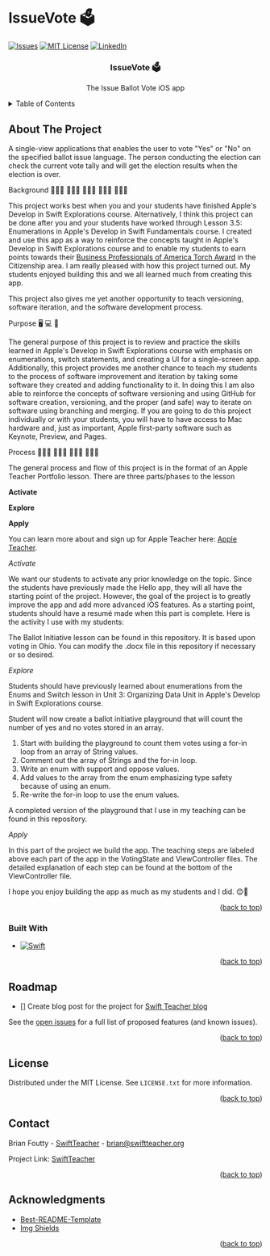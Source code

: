 # IssueVote 🗳️

<!-- PROJECT SHIELDS -->

[![Issues][issues-shield]][issues-url]
[![MIT License][license-shield]][license-url]
[![LinkedIn][linkedin-shield]][linkedin-url]


  <h3 align="center">IssueVote 🗳️</h3>

  <p align="center">
   The Issue Ballot Vote iOS app
  </p>



<!-- TABLE OF CONTENTS -->
<details>
  <summary>Table of Contents</summary>
  <ol>
    <li>
      <a href="#about-the-project">About The Project</a>
      <ul>
        <li><a href="#built-with">Built With</a></li>
      </ul>
    <li><a href="#roadmap">Roadmap</a></li>
    <li><a href="#license">License</a></li>
    <li><a href="#contact">Contact</a></li>
    <li><a href="#acknowledgments">Acknowledgments</a></li>
     </li>
  </ol>
</details>



<!-- ABOUT THE PROJECT -->
## About The Project
A single-view applications that enables the user to vote "Yes" or "No" on the specified ballot issue language. The person conducting the election can check the current vote tally and will get the election results when the election is over.

Background 👩🏼‍🎓 🧑🏿‍🎓 👨🏽‍🎓 👩🏻‍💻 👨🏾‍💻

This project works best when you and your students have finished Apple's Develop in Swift Explorations course. Alternatively, I think this project can be done after you and your students have worked through Lesson 3.5: Enumerations in Apple's Develop in Swift Fundamentals course. I created and use this app as a way to reinforce the concepts taught in Apple's Develop in Swift Explorations course and to enable my students to earn points towards their [Business Professionals of America Torch Award](https://bpa.org/torch-awards/) in the Citizenship area. I am really pleased with how this project turned out. My students enjoyed building this and we all learned much from creating this app.

This project also gives me yet another opportunity to teach versioning, software iteration, and the software development process. 

Purpose 🖥 💻 📱

The general purpose of this project is to review and practice the skills learned in Apple's Develop in Swift Explorations course with emphasis on enumerations, switch statements, and creating a UI for a single-screen app. Additionally, this project provides me another chance to teach my students to the process of software improvement and iteration by taking some software they created and adding functionality to it. In doing this I am also able to reinforce the concepts of software versioning and using GitHub for software creation, versioning, and the proper (and safe) way to iterate on software using branching and merging. If you are going to do this project individually or with your students, you will have to have access to Mac hardware and, just as important, Apple first-party software such as Keynote, Preview, and Pages.

Process 👩🏾‍🏫 👨🏻‍🏫 👨🏻‍💻 👩🏽‍💻

The general process and flow of this project is in the format of an Apple Teacher Portfolio lesson. There are three parts/phases to the lesson

**Activate**

**Explore**

**Apply**

You can learn more about and sign up for Apple Teacher here: [Apple Teacher](https://education.apple.com/auth/sign-in).

_Activate_

We want our students to activate any prior knowledge on the topic. Since the students have previously made the Hello app, they will all have the starting point of the project. However, the goal of the project is to greatly improve the app and add more advanced iOS features. As a starting point, students should have a resumé made when this part is complete. Here is the activity I use with my students:

The Ballot Initiative lesson can be found in this repository. It is based upon voting in Ohio. You can modify the .docx file in this repository if necessary or so desired.

_Explore_

Students should have previously learned about enumerations from the Enums and Switch lesson in Unit 3: Organizing Data Unit in Apple's Develop in Swift Explorations course.

Student will now create a ballot initiative playground that will count the number of yes and no votes stored in an array. 

<ol>
  <li>Start with building the playground to count them votes using a for-in loop from an array of String values.
    <li>Comment out the array of Strings and the for-in loop.</li>
    <li>Write an enum with support and oppose values.</li>
    <li>Add values to the array from the enum emphasizing type safety because of using an enum.</li>
      <li>Re-write the for-in loop to use the enum values.</li>
</ol>

A completed version of the playground that I use in my teaching can be found in this repository.

_Apply_

In this part of the project we build the app. The teaching steps are labeled above each part of the app in the VotingState and ViewController files. The detailed explanation of each step can be found at the bottom of the ViewController file.

I hope you enjoy building the app as much as my students and I did. 😊🥳



<p align="right">(<a href="#readme-top">back to top</a>)</p>



### Built With

* [![Swift][swift-shield]][swift-url]


<p align="right">(<a href="#readme-top">back to top</a>)</p>

<!-- ROADMAP -->
## Roadmap

- [] Create blog post for the project for [Swift Teacher blog](https://swiftteacher.org)


See the [open issues](https://github.com/SwiftExploration/IssueVote/issues) for a full list of proposed features (and known issues).

<p align="right">(<a href="#readme-top">back to top</a>)</p>


<!-- LICENSE -->
## License

Distributed under the MIT License. See `LICENSE.txt` for more information.

<p align="right">(<a href="#readme-top">back to top</a>)</p>



<!-- CONTACT -->
## Contact

Brian Foutty - [SwiftTeacher](https://www.threads.net/@swiftteacher) - brian@swiftteacher.org

Project Link: [SwiftTeacher](https://github.com/SwiftExplorations/IssueVote/blob/main/README.md)

<p align="right">(<a href="#readme-top">back to top</a>)</p>



<!-- ACKNOWLEDGMENTS -->
## Acknowledgments

* [Best-README-Template](https://github.com/othneildrew/Best-README-Template)
* [Img Shields](https://shields.io)
  

<p align="right">(<a href="#readme-top">back to top</a>)</p>



<!-- MARKDOWN LINKS & IMAGES -->
<!-- https://www.markdownguide.org/basic-syntax/#reference-style-links -->
[issues-shield]: https://img.shields.io/github/issues/Fundamentals-1/FancyLight.svg?style=for-the-badge
[issues-url]: https://github.com/Swift-Explorations/IssueVote/issues
[license-shield]: https://img.shields.io/github/license/othneildrew/Best-README-Template.svg?style=for-the-badge
[license-url]: https://github.com/Swift-Explorations/IssueVote/blob/main/LICENSE
[linkedin-shield]: https://img.shields.io/badge/-LinkedIn-black.svg?style=for-the-badge&logo=linkedin&colorB=555
[linkedin-url]: https://linkedin.com/in/brian-foutty-607aa874
[swift-shield]: https://img.shields.io/badge/Swift-FA7343?style=for-the-badge&logo=swift&logoColor=white
[swift-url]: https://www.swift.org/community/#mailing-lists




